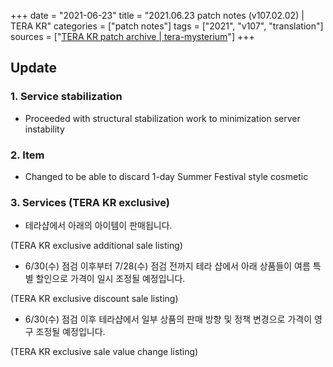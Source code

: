 +++
date = "2021-06-23"
title = "2021.06.23 patch notes (v107.02.02) | TERA KR"
categories = ["patch notes"]
tags = ["2021", "v107", "translation"]
sources = ["[TERA KR patch archive | tera-mysterium](/ko/patch/2021/v107-02-02)"]
+++

## Update

### **1.** Service stabilization
- Proceeded with structural stabilization work to minimization server instability

### **2.** Item
- Changed to be able to discard 1-day Summer Festival style cosmetic 

### **3.** Services (TERA KR exclusive)
- 테라샵에서 아래의 아이템이 판매됩니다.

(TERA KR exclusive additional sale listing)

- 6/30(수) 점검 이후부터 7/28(수) 점검 전까지 테라 샵에서 아래 상품들이 여름 특별 할인으로 가격이 일시 조정될 예정입니다.

(TERA KR exclusive discount sale listing)

- 6/30(수) 점검 이후 테라샵에서 일부 상품의 판매 방향 및 정책 변경으로 가격이 영구 조정될 예정입니다.

(TERA KR exclusive sale value change listing)
